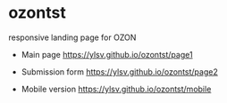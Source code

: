 # ozontst
responsive landing page for OZON

- Main page
https://ylsv.github.io/ozontst/page1

- Submission form
https://ylsv.github.io/ozontst/page2

- Mobile version
https://ylsv.github.io/ozontst/mobile
